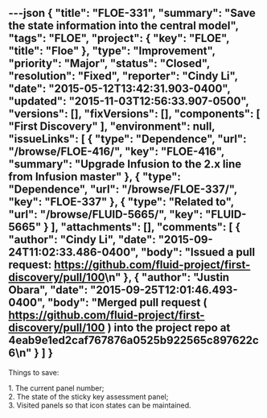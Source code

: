 ---json
{
  "title": "FLOE-331",
  "summary": "Save the state information into the central model",
  "tags": "FLOE",
  "project": {
    "key": "FLOE",
    "title": "Floe"
  },
  "type": "Improvement",
  "priority": "Major",
  "status": "Closed",
  "resolution": "Fixed",
  "reporter": "Cindy Li",
  "date": "2015-05-12T13:42:31.903-0400",
  "updated": "2015-11-03T12:56:33.907-0500",
  "versions": [],
  "fixVersions": [],
  "components": [
    "First Discovery"
  ],
  "environment": null,
  "issueLinks": [
    {
      "type": "Dependence",
      "url": "/browse/FLOE-416/",
      "key": "FLOE-416",
      "summary": "Upgrade Infusion to the 2.x line from Infusion master"
    },
    {
      "type": "Dependence",
      "url": "/browse/FLOE-337/",
      "key": "FLOE-337"
    },
    {
      "type": "Related to",
      "url": "/browse/FLUID-5665/",
      "key": "FLUID-5665"
    }
  ],
  "attachments": [],
  "comments": [
    {
      "author": "Cindy Li",
      "date": "2015-09-24T11:02:33.486-0400",
      "body": "Issued a pull request: <https://github.com/fluid-project/first-discovery/pull/100>\n"
    },
    {
      "author": "Justin Obara",
      "date": "2015-09-25T12:01:46.493-0400",
      "body": "Merged pull request ( <https://github.com/fluid-project/first-discovery/pull/100> ) into the project repo at 4eab9e1ed2caf767876a0525b922565c897622c6\n"
    }
  ]
}
---
Things to save:

1\. The current panel number;\
2\. The state of the sticky key assessment panel;\
3\. Visited panels so that icon states can be maintained.

        